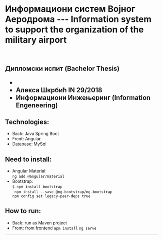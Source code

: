 # Информациони систем Војног Аеродрома --- Information system to support the organization of the military airport


<br>
<h2> Дипломски испит (Bachelor Thesis) 
   <ul>
      <li> </li>
   <li> Алекса Шкрбић IN 29/2018  </li>
   <li> Информациони Инжењеринг (Information Engeneering)  </li> 
      
   </ul>
   </h2> 

<h2>Technologies:</h2>
<ul>
  <li>Back: Java Spring Boot</li>
  <li>Front: Angular</li>
  <li>Database: MySql </li>
  
</ul>




<h2>Need to install:</h2>
<ul>
  <li>Angular Material:<br>
    <code>ng add @angular/material</code>
  </li>
  <li>Bootstrap: <br>
    <code>$ npm install bootstrap</code><br>
    <code> npm install --save @ng-bootstrap/ng-bootstrap</code> <code>
npm config set legacy-peer-deps true</code>
  </li>
</ul>


<h2>How to run:</h2>
<ul>
  <li>Back: run as Maven project
  </li>
  <li>
    Front:
    from frontend 
    <code>npm install</code>
     <code>ng serve</code>
  </li>
</ul>

<hr>
